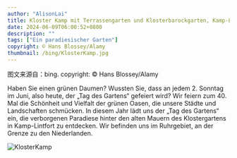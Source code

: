 ```yaml
---
author: "AlisonLai"
title: Kloster Kamp mit Terrassengarten und Klosterbarockgarten, Kamp-Lintfort, Niederrhein (© Hans Blossey/Alamy)
date: 2024-06-09T06:00:52+0800
description: ""
tags: ["Ein paradiesischer Garten"]
copyright: © Hans Blossey/Alamy
thumbnail: /bing/KlosterKamp.jpg
---
```

图文来源自：bing.  copyright: © Hans Blossey/Alamy

Haben Sie einen grünen Daumen? Wussten Sie, dass an jedem 2. Sonntag im Juni, also heute, der „Tag des Gartens“ gefeiert wird? Wir feiern zum 40. Mal die Schönheit und Vielfalt der grünen Oasen, die unsere Städte und Landschaften schmücken. In diesem Jahr lädt uns der „Tag des Gartens“ ein, die verborgenen Paradiese hinter den alten Mauern des Klostergartens in Kamp-Lintfort zu entdecken. Wir befinden uns im Ruhrgebiet, an der Grenze zu den Niederlanden.

![KlosterKamp](/bing/KlosterKamp.jpg)
